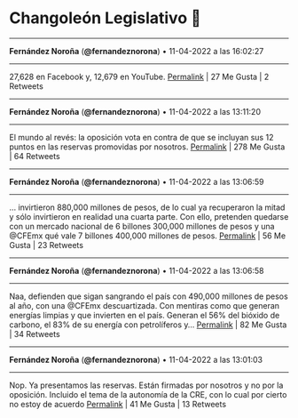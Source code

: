 # Changoleón Legislativo 🙈
*****
**Fernández Noroña** (**@fernandeznorona**) • 11-04-2022 a las 16:02:27
*****
27,628 en Facebook y, 12,679 en YouTube.
[Permalink](https://twitter.com/fernandeznorona/status/1513668833743151115) | 27 Me Gusta | 2 Retweets
*****
**Fernández Noroña** (**@fernandeznorona**) • 11-04-2022 a las 13:11:20
*****
El mundo al revés: la oposición vota en contra de que se incluyan sus 12 puntos en las reservas promovidas por nosotros.
[Permalink](https://twitter.com/fernandeznorona/status/1513625773403484173) | 278 Me Gusta | 64 Retweets
*****
**Fernández Noroña** (**@fernandeznorona**) • 11-04-2022 a las 13:06:59
*****
… invirtieron 880,000 millones de pesos, de lo cual ya recuperaron la mitad y sólo invirtieron en realidad una cuarta parte. Con ello, pretenden quedarse con un mercado nacional de 6 billones 300,000 millones de pesos y una @CFEmx qué vale 7 billones 400,000 millones de pesos.
[Permalink](https://twitter.com/fernandeznorona/status/1513624676089618440) | 56 Me Gusta | 23 Retweets
*****
**Fernández Noroña** (**@fernandeznorona**) • 11-04-2022 a las 13:06:58
*****
Naa, defienden que sigan sangrando el país con 490,000 millones de pesos al año, con una @CFEmx descuartizada. Con mentiras como que generan energías limpias y que invierten en el país. Generan el 56% del bióxido de carbono, el 83% de su energía con petrolíferos y…
[Permalink](https://twitter.com/fernandeznorona/status/1513624673619255296) | 82 Me Gusta | 34 Retweets
*****
**Fernández Noroña** (**@fernandeznorona**) • 11-04-2022 a las 13:01:03
*****
Nop. Ya presentamos las reservas. Están firmadas por nosotros y no por la oposición. Incluido el tema de la autonomía de la CRE, con lo cual por cierto no estoy de acuerdo
[Permalink](https://twitter.com/fernandeznorona/status/1513623185538830344) | 41 Me Gusta | 13 Retweets